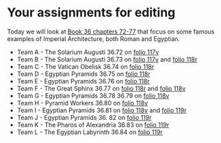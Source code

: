 # Your assignments for editing

Today we will look at [Book 36 chapters 72-77](http://penelope.uchicago.edu/Thayer/L/Roman/Texts/Pliny_the_Elder/36*.html) that focus on some famous examples of Imperial Architecture, both Roman and Egyptian. 

 - Team A - The Solarium Augusti 36.72 on [folio 117v](http://www.homermultitext.org/ict2/?urn=urn:cite2:bamberg:sbb104imgs.v1:sbb00000104_00238)
 - Team B - The Solarium Augusti 36.73 on [folio 117v](http://www.homermultitext.org/ict2/?urn=urn:cite2:bamberg:sbb104imgs.v1:sbb00000104_00238) and [folio 118r](http://www.homermultitext.org/ict2/?urn=urn:cite2:bamberg:sbb104imgs.v1:sbb00000104_00239)
 - Team C - The Vatican Obelisk 36.74 on [folio 118r](http://www.homermultitext.org/ict2/?urn=urn:cite2:bamberg:sbb104imgs.v1:sbb00000104_00239)
 - Team D - Egyptian Pyramids 36.75 on [folio 118r](http://www.homermultitext.org/ict2/?urn=urn:cite2:bamberg:sbb104imgs.v1:sbb00000104_00239)
 - Team E - Egyptian Pyramids 36.76 on [folio 118r](http://www.homermultitext.org/ict2/?urn=urn:cite2:bamberg:sbb104imgs.v1:sbb00000104_00239)
 - Team F - The Great Sphinx 36.77 on [folio 118r](http://www.homermultitext.org/ict2/?urn=urn:cite2:bamberg:sbb104imgs.v1:sbb00000104_00239) and [folio 118v](http://www.homermultitext.org/ict2/?urn=urn:cite2:bamberg:sbb104imgs.v1:sbb00000104_00240)
 - Team G - Egyptian Pyramids 36.78 36.79 on [folio 118v](http://www.homermultitext.org/ict2/?urn=urn:cite2:bamberg:sbb104imgs.v1:sbb00000104_00240)
 - Team H - Pyramid Workers 36.80 on [folio 118v](http://www.homermultitext.org/ict2/?urn=urn:cite2:bamberg:sbb104imgs.v1:sbb00000104_00240)
 - Team I - Egyptian Pyramids 36.81 on [folio 118v](http://www.homermultitext.org/ict2/?urn=urn:cite2:bamberg:sbb104imgs.v1:sbb00000104_00240) and [folio 119r](http://www.homermultitext.org/ict2/?urn=urn:cite2:bamberg:sbb104imgs.v1:sbb00000104_00241)
 - Team J - Egyptian Pyramids 36. 82 on [folio 119r](http://www.homermultitext.org/ict2/?urn=urn:cite2:bamberg:sbb104imgs.v1:sbb00000104_00241)
 - Team K - The Pharos of Alexandria 36.83 on [folio 119r](http://www.homermultitext.org/ict2/?urn=urn:cite2:bamberg:sbb104imgs.v1:sbb00000104_00241)
 - Team L - The Egyptian Labyrinth 36.84 on [folio 119r](http://www.homermultitext.org/ict2/?urn=urn:cite2:bamberg:sbb104imgs.v1:sbb00000104_00241)
